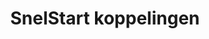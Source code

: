 ---
title: SnelStart koppelingen
key: snelstart
image: /images/@stock/Logos/snelstart-koppelingen.png
link_to: /koppelingen/snelstart
klass: boekhoud
layout: koppelingen
referral-url: 

excerpt: Met onze SnelStart boekhoudkoppelingen is je administratie altijd op orde. Probeer nu! Bespaar veel tijd met een SnelStart koppeling en andere API koppelingen.
---